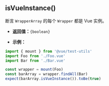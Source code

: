 ## isVueInstance()

断言 `WrapperArray` 的每个 `Wrapper` 都是 Vue 实例。

- **返回值：**`{boolean}`

- **示例：**

```js
import { mount } from '@vue/test-utils'
import Foo from './Foo.vue'
import Bar from './Bar.vue'

const wrapper = mount(Foo)
const barArray = wrapper.findAll(Bar)
expect(barArray.isVueInstance()).toBe(true)
```

